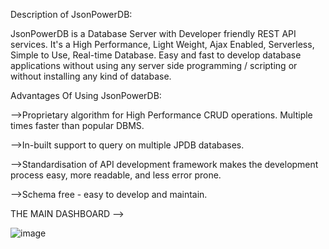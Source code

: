
Description of JsonPowerDB: 

JsonPowerDB is a Database Server with Developer friendly REST API services. It's a High Performance, Light Weight, Ajax Enabled, Serverless, Simple to Use, Real-time Database. Easy and fast to develop database applications without using any server side programming / scripting or without installing any kind of database.


Advantages Of Using JsonPowerDB:

-->Proprietary algorithm for High Performance CRUD operations. Multiple times faster than popular DBMS.

-->In-built support to query on multiple JPDB databases.

-->Standardisation of API development framework makes the development process easy, more readable, and less error prone.

-->Schema free - easy to develop and maintain.


THE MAIN DASHBOARD -->

![image](https://user-images.githubusercontent.com/91460576/134880105-ccfd6d34-7f9d-43e9-8b82-3dfe7e95d4a7.png)
 
 
 
